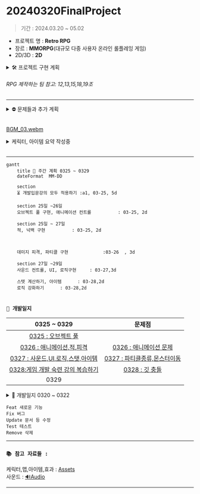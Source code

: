 <!-- 주석 -->

# 20240320FinalProject
> 기간 : 2024.03.20 ~ 05.02
- 프로젝트 명 : **Retro RPG**
- 장르 :  **MMORPG**(대규모 다중 사용자 온라인 롤플레잉 게임)
- 2D/3D : **2D**   


<details >
    <summary >🛠 프로젝트 구현 계획  </summary> 

### 필수 구현사항을 먼저 구현하고 시간이 남으면 선택 사항까지 구현 

`게임 개발 입문 강의의 TopDown방식으로 제작하고 아래 요소를 추가 `    


- 필수 구현:
    - [x] 개발 입문 강의를 기초로 TopDown rpg만들기(기초적인 게임 뼈대)
    - [ ] 개발 입문 강의의 케릭터에 새로운 무기와 아이템으로 변경
    - [ ] 개발 입문 강의의 UI와 맵 등을 변형해서 사용해 보자
    - [ ] `개발 입문 강의에서 다룬 다양한 아이템 적용하기 `
        - --> 구체적으로 작성하기

    - [ ] 숙련과정에 나온 인벤토리 적용하기(아이템과 상호작용)  

<br>

- 추가 선택 구현
    - [ ] webgl로 빌드(pc나 안드로이드보다 오류가 많아서 추가 구현사항으로)
    - [ ] 심화과정의 photon으로 멀티플레이어 적용하기
    - [ ] 멀티플레이를 위한 포톤추가(포톤 20명까지 무료)
    - [ ] 모바일에서도 호환되게 터치와 조이스틱 키 추가


</details>    

###### RPG 제작하는 팀 참고: 12,13,15,18,19조  
---  


<details >
    <summary >  ⛔ 문제들과 추가 계획  </summary> 

- [ ] deathzone 설정하기 --> 맵 테투리에 설정
- [ ] 발사체 별로 충돌 이펙트 --> 강의의 파티클이나 에셋의 스프라이트
- [ ] 몬스터 이동을 안하는 문제
- [ ] 몬스터 애니메이션 
- [ ] 발사체마다 사운드 
- [ ] 그림자 스프라이트 추가하기
- [ ] 아이템마다 AttackSo를 만들고 스탯 구분하기
- [ ] 물약 아이템 statsModifier에 AttackSo추가하기
- [ ] wave 증가마다 몬스터 발생 --> wave삭제하고 스폰 지점에서 발생으로 변경하기



</details>  

<br>


[BGM_03.webm](https://github.com/s8st/20240320FinalProject/assets/153998744/abcd1068-a734-485c-bbb0-cda85fa117e7)




<details >
    <summary >케릭터, 아이템 요약 작성중   </summary> 

|||
|:------:|:------:|
|[물약아이템](storageFiles/아이템/Item.md)||
|케릭터||
|맵||
|장비||
|발사체||
|배경음악|[BGM_03.webm](https://github.com/s8st/20240320FinalProject/assets/153998744/abcd1068-a734-485c-bbb0-cda85fa117e7)|



</details>  


<br>  



---  

```mermaid
gantt
    title 🎡 주간 계획 0325 ~ 0329 
    dateFormat  MM-DD

    section  
    ⏳ 개발입문강의 모두 적용하기 :a1, 03-25, 5d
    
    section 25일 ~26일
    오브젝트 풀 구현, 애니메이션 컨트롤          : 03-25, 2d
    
    section 25일 ~ 27일 
    적, 넉백 구현          : 03-25, 2d
    

    
    데미지 피격, 파티클 구현             :03-26  , 3d
    
    section 27일 ~29일     
    사운드 컨트롤, UI, 로직구현     : 03-27,3d
        
    스텟 계산하기, 아이템      : 03-28,2d
    로직 강화하기      : 03-28,2d
            

```


### `📝 개발일지  `



| 0325 ~ 0329    |  문제점    |
|:------------------:|:------------------:|
|[0325 : 오브젝트 풀](storageFiles/schedule/0325.md)           |           |
|[0326 : 애니메이션,적,피격](storageFiles/schedule/0326.md)          | [0326 : 애니메이션 문제](storageFiles/trouble/0326T.md)           |
|[0327 : 사운드,UI,로직,스탯,아이템 ](storageFiles/schedule/0327.md)           |[0327 : 파티클종류,몬스터이동](storageFiles/trouble/0327T.md)           |
|   [0328:게임 개발 숙련 강의 복습하기 ](storageFiles/schedule/0328.md)       |      [0328 : 깃 충돌](storageFiles/trouble/0328T.md)      |
|        0329   |           |






<details >
    <summary > 📝 개발일지 0320 ~ 0322   </summary> 

```mermaid
gantt
    title ⚙ 주간 계획 0320 ~0322 ⚙
    dateFormat  YYYY-MM-DD
    section 21일 목
    움직임 구현         :a1, 2024-03-21, 1d
   맵 구현     : 2024-03-21, 1d
     충돌      :2024-03-21  , 2d
    section 22일 금
    
    공격      : 2024-03-22,1d
    아이템 구상하기      : 2024-03-22,1d
            

```

|0320 ~ 0322|문제점|
|--|--|
|[0320:프로젝트 시작](storageFiles/schedule/0320.md)|[0320:문제](storageFiles/trouble/0320Trb.md)|
|[0321:이동,맵 구현하기](storageFiles/schedule/0321.md)|[0321:이동문제](storageFiles/trouble/0321T.md)|
|[0322:아이템 정리하기](storageFiles/schedule/0322.md)||
</details> 



```
Feat 새로운 기능
Fix 버그
Update 문서 등 수정
Test 테스트
Remove 삭제
```





---

### `📚 참고 자료들 : `
케릭터,맵,아이템,효과   :  [Assets](storageFiles/References/ref_character_map_fx.md)  
사운드 :  [🔊Audio](storageFiles/References/ref_sound.md) 

---  




<!-- <details >
    <summary >🛠  계획  </summary> 


</details>  
 -->

